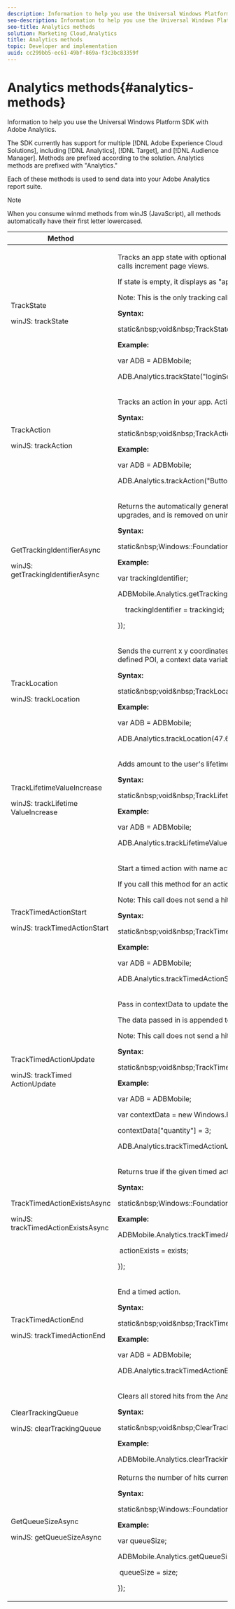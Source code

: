 ```yaml
---
description: Information to help you use the Universal Windows Platform SDK with Adobe Analytics.
seo-description: Information to help you use the Universal Windows Platform SDK with Adobe Analytics.
seo-title: Analytics methods
solution: Marketing Cloud,Analytics
title: Analytics methods
topic: Developer and implementation
uuid: cc299bb5-ec61-49bf-869a-f3c3bc83359f
---
```


# Analytics methods{#analytics-methods}

Information to help you use the Universal Windows Platform SDK with Adobe Analytics.

The SDK currently has support for multiple [!DNL Adobe Experience Cloud Solutions], including [!DNL Analytics], [!DNL Target], and [!DNL Audience Manager]. Methods are prefixed according to the solution. Analytics methods are prefixed with "Analytics."

Each of these methods is used to send data into your Adobe Analytics report suite.

>[!NOTE]
>
>When you consume winmd methods from winJS (JavaScript), all methods automatically have their first letter lowercased.

<table id="table_164CA94BE9BD44E59F60389A6D148DF0"> 
 <thead> 
  <tr> 
   <th colname="col1" class="entry"> Method </th> 
   <th colname="col2" class="entry"> Description </th> 
  </tr> 
 </thead>
 <tbody> 
  <tr> 
   <td colname="col1"> TrackState <p>winJS: trackState </p> </td> 
   <td colname="col2"> <p>Tracks an app state with optional context data. States are the views that are available in your app, such as "home dashboard", "app settings", "cart", and so on. These states are similar to pages on a website, and <span class="codeph"> TrackState </span> calls increment page views. </p> <p>If <span class="codeph"> state </span> is empty, it displays as "app name app version (build)" in reports. If you see this value in reports, make sure you are setting <span class="codeph"> state </span> in each <span class="codeph"> TrackState </span> call. </p> <p>Note:  This is the only tracking call that increments page views. </p> <p> <b>Syntax:</b> </p> 
    <codeblock class="syntax csharp">
      static&amp;nbsp;void&amp;nbsp;TrackState(Platform::String&amp;nbsp;^state,&amp;nbsp;Windows::Foundation::Collections::IMap&lt;Platform::String^,&amp;nbsp;Platform::Object^&gt;&amp;nbsp;^contextData); 
    </codeblock> <p> <b>Example:</b> </p> 
    <codeblock class="syntax javascript">
      var&nbsp;ADB&nbsp;=&nbsp;ADBMobile; 
     
ADB.Analytics.trackState("loginScreen",&nbsp;null); 
    </codeblock> </td> 
  </tr> 
  <tr> 
   <td colname="col1"> TrackAction <p>winJS: trackAction </p> </td> 
   <td colname="col2"> <p>Tracks an action in your app. Actions are the things that happen in your app that you want to measure, such as "logons", "banner taps", "feed subscriptions", and other metrics. </p> <p> <b>Syntax:</b> </p> 
    <codeblock class="syntax csharp">
      static&amp;nbsp;void&amp;nbsp;TrackAction(Platform::String&amp;nbsp;^action,&amp;nbsp;Windows::Foundation::Collections::IMap&lt;Platform::String^,&amp;nbsp;Platform::Object^&gt;&amp;nbsp;^contextData);&amp;nbsp;&amp;nbsp;&amp;nbsp; 
    </codeblock> <p> <b>Example:</b> </p> 
    <codeblock class="syntax javascript">
      var&nbsp;ADB&nbsp;=&nbsp;ADBMobile; 
     
ADB.Analytics.trackAction("Button&nbsp;Click",&nbsp;null); 
    </codeblock> </td> 
  </tr> 
  <tr> 
   <td colname="col1"> GetTrackingIdentifierAsync <p>winJS: getTrackingIdentifierAsync </p> </td> 
   <td colname="col2"> <p>Returns the automatically generated visitor ID for Analytics. This is an app-specific unique visitor ID that is generated on initial launch and then stored and used from that point forward. This ID is preserved between app upgrades, and is removed on uninstall. </p> <p> <b>Syntax:</b> </p> 
    <codeblock class="syntax csharp">
      static&amp;nbsp;Windows::Foundation::IAsyncOperation&lt;Platform::String^&gt;&amp;nbsp;^GetTrackingIdentifierAsync(); 
    </codeblock> <p> <b>Example:</b> </p> 
    <codeblock class="syntax javascript">
      var&nbsp;trackingIdentifier; 
     
ADBMobile.Analytics.getTrackingIdentifierAsync().then(function&nbsp;(trackingid)&nbsp;{ 
     
&nbsp;&nbsp;&nbsp;&nbsp;trackingIdentifier&nbsp;=&nbsp;trackingid; 
     
}); 
    </codeblock> </td> 
  </tr> 
  <tr> 
   <td colname="col1"> TrackLocation <p>winJS: trackLocation </p> </td> 
   <td colname="col2"> <p>Sends the current x y coordinates. Also uses points of interest defined in the <span class="codeph"> ADBMobileConfig.json </span> file to determine if the location provided as a parameter is within any of your POI. If the current coordinates are within a defined POI, a context data variable is populated and sent with the <span class="codeph"> trackLocation </span> call. </p> <p> <b>Syntax:</b> </p> 
    <codeblock class="syntax csharp">
      static&amp;nbsp;void&amp;nbsp;TrackLocation(double&amp;nbsp;lat,&amp;nbsp;double&amp;nbsp;lon,&amp;nbsp;double&amp;nbsp;accuracy,&amp;nbsp;Windows::Foundation::Collections::IMap&lt;Platform::String^,&amp;nbsp;Platform::Object^&gt;&amp;nbsp;^contextData); 
    </codeblock> <p> <b>Example:</b> </p> 
    <codeblock class="syntax javascript">
      var&nbsp;ADB&nbsp;=&nbsp;ADBMobile; 
     
ADB.Analytics.trackLocation(47.60621,&nbsp;-122.33207,&nbsp;null); 
    </codeblock> </td> 
  </tr> 
  <tr> 
   <td colname="col1"> TrackLifetime​ValueIncrease <p>winJS: trackLifetime​ValueIncrease </p> </td> 
   <td colname="col2"> <p> Adds <span class="codeph"> amount </span> to the user's lifetime value. </p> <p> <b>Syntax:</b> </p> 
    <codeblock class="syntax csharp">
      static&amp;nbsp;void&amp;nbsp;TrackLifetimeValueIncrease(float&amp;nbsp;amount,&amp;nbsp;Windows::Foundation::Collections::IMap&lt;Platform::String^,&amp;nbsp;Platform::Object^&gt;&amp;nbsp;^contextData); 
    </codeblock> <p> <b>Example:</b> </p> 
    <codeblock class="syntax javascript">
      var&nbsp;ADB&nbsp;=&nbsp;ADBMobile; 
     
ADB.Analytics.trackLifetimeValueIncrease(10,&nbsp;null); 
    </codeblock> </td> 
  </tr> 
  <tr> 
   <td colname="col1"> TrackTimed​ActionStart <p>winJS: trackTimed​ActionStart </p> </td> 
   <td colname="col2"> <p>Start a timed action with name <span class="codeph"> action </span>. </p> <p> If you call this method for an action that has already started, the previous timed action is overwritten. </p> <p>Note:  This call does not send a hit. </p> <p> <b>Syntax:</b> </p> 
    <codeblock class="syntax csharp">
      static&amp;nbsp;void&amp;nbsp;TrackTimedActionStart(Platform::String&amp;nbsp;^action,&amp;nbsp;Windows::Foundation::Collections::IMap&lt;Platform::String^,&amp;nbsp;Platform::Object^&gt;&amp;nbsp;^contextData); 
    </codeblock> <p> <b>Example:</b> </p> 
    <codeblock class="syntax javascript">
      var&nbsp;ADB&nbsp;=&nbsp;ADBMobile; 
     
ADB.Analytics.trackTimedActionStart("cartToCheckout",&nbsp;null); 
    </codeblock> </td> 
  </tr> 
  <tr> 
   <td colname="col1"> TrackTimed​ActionUpdate <p>winJS: trackTimed​ActionUpdate </p> </td> 
   <td colname="col2"> <p> Pass in <span class="codeph"> contextData </span> to update the context data associated with the given <span class="codeph"> action </span>. </p> <p>The <span class="codeph"> data </span> passed in is appended to the existing data for the given action, and overwrites the data if the same key is already defined for <span class="codeph"> action </span> . </p> <p>Note:  This call does not send a hit. </p> <p> <b>Syntax:</b> </p> 
    <codeblock class="syntax csharp">
      static&amp;nbsp;void&amp;nbsp;TrackTimedActionUpdate(Platform::String&amp;nbsp;^action,&amp;nbsp;Windows::Foundation::Collections::IMap&lt;Platform::String^,&amp;nbsp;Platform::Object^&gt;&amp;nbsp;^contextData); 
    </codeblock> <p> <b>Example:</b> </p> 
    <codeblock class="syntax javascript">
      var&nbsp;ADB&nbsp;=&nbsp;ADBMobile; 
     
var&nbsp;contextData&nbsp;=&nbsp;new&nbsp;Windows.Foundation.Collections.PropertySet(); 
     
contextData["quantity"]&nbsp;=&nbsp;3; 
     
ADB.Analytics.trackTimedActionUpdate("cartToCheckout",&nbsp;contextData); 
    </codeblock> </td> 
  </tr> 
  <tr> 
   <td colname="col1"> TrackTimedActionExistsAsync <p>winJS: trackTimedActionExistsAsync </p> </td> 
   <td colname="col2"> <p>Returns true if the given timed action exists, and false if it does not. </p> <p> <b>Syntax:</b> </p> 
    <codeblock class="syntax csharp">
      static&amp;nbsp;Windows::Foundation::IAsyncOperation&lt;bool&gt;&amp;nbsp;^TrackTimedActionExistsAsync(Platform::String&amp;nbsp;^action); 
    </codeblock> <p> <b>Example:</b> </p> 
    <codeblock class="syntax javascript">
      ADBMobile.Analytics.trackTimedActionExistsAsync("signUp").then(function&nbsp;(exists)&nbsp;{ 
     
&nbsp;actionExists&nbsp;=&nbsp;exists; 
     
}); 
    </codeblock> </td> 
  </tr> 
  <tr> 
   <td colname="col1"> TrackTimed​ActionEnd <p>winJS: trackTimed​ActionEnd </p> </td> 
   <td colname="col2"> <p> End a timed action. </p> 
    <!--<p>If you provide <codeph>block</codeph>, you will have access to the final time values and be able to manipulate <codeph>data</codeph> prior to sending the final hit. </p> <note>If you provide <codeph>block</codeph>, you must return true to send a hit. Passing in <codeph>null</codeph> for <codeph>block</codeph> sends the final hit. </note>--> <p> <b>Syntax:</b> </p> 
    <codeblock class="syntax csharp">
      static&amp;nbsp;void&amp;nbsp;TrackTimedActionEnd(Platform::String&amp;nbsp;^action); 
    </codeblock> <p> <b>Example:</b> </p> 
    <codeblock class="syntax javascript">
      var&nbsp;ADB&nbsp;=&nbsp;ADBMobile; 
     
ADB.Analytics.trackTimedActionEnd("cartToCheckout"); 
    </codeblock> </td> 
  </tr> 
  <tr> 
   <td colname="col1"> ClearTrackingQueue <p>winJS: clearTrackingQueue </p> </td> 
   <td colname="col2"> <p>Clears all stored hits from the Analytics tracking queue. </p> <p> <b>Syntax:</b> </p> 
    <codeblock class="syntax csharp">
      static&amp;nbsp;void&amp;nbsp;ClearTrackingQueue(); 
    </codeblock> <p> <b>Example:</b> </p> 
    <codeblock class="syntax javascript">
      ADBMobile.Analytics.clearTrackingQueue(); 
    </codeblock> </td> 
  </tr> 
  <tr> 
   <td colname="col1"> GetQueueSizeAsync <p>winJS: getQueueSizeAsync </p> </td> 
   <td colname="col2"> <p>Returns the number of hits currently stored in the Analytics queue. </p> <p> <b>Syntax:</b> </p> 
    <codeblock class="syntax csharp">
      static&amp;nbsp;Windows::Foundation::IAsyncOperation&lt;int&gt;&amp;nbsp;^GetQueueSizeAsync(); 
    </codeblock> <p> <b>Example:</b> </p> 
    <codeblock class="syntax javascript">
      var&nbsp;queueSize; 
     
ADBMobile.Analytics.getQueueSizeAsync().then(function&nbsp;(size)&nbsp;{ 
     
&nbsp;queueSize&nbsp;=&nbsp;size; 
     
}); 
    </codeblock> </td> 
  </tr> 
 </tbody> 
</table>

